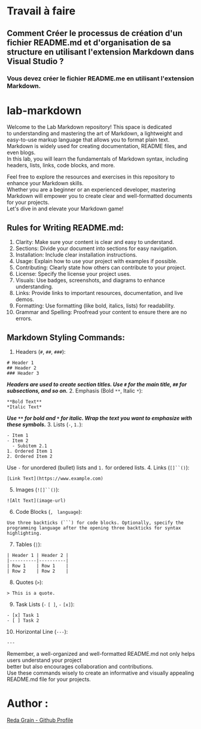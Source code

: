 # Travail à faire

## Comment Créer le processus de création d'un fichier README.md et d'organisation de sa structure en utilisant l'extension Markdown dans Visual Studio ?

### Vous devez créer le fichier README.me en utilisant l'extension Markdown.


# lab-markdown
Welcome to the Lab Markdown repository! This space is dedicated<br> to understanding and mastering the art of Markdown, a lightweight and easy-to-use markup language that allows you to format plain text.<br> Markdown is widely used for creating documentation, README files, and even blogs.<br> In this lab, you will learn the fundamentals of Markdown syntax, including headers, lists, links, code blocks, and more.<br>

Feel free to explore the resources and exercises in this repository to enhance your Markdown skills.<br> Whether you are a beginner or an experienced developer, mastering Markdown will empower you to create clear and well-formatted documents for your projects.<br> Let's dive in and elevate your Markdown game!<br>

## Rules for Writing README.md:
1. Clarity: Make sure your content is clear and easy to understand.
2. Sections: Divide your document into sections for easy navigation.
3. Installation: Include clear installation instructions.
4. Usage: Explain how to use your project with examples if possible.
5. Contributing: Clearly state how others can contribute to your project.
6. License: Specify the license your project uses.
7. Visuals: Use badges, screenshots, and diagrams to enhance understanding.
8. Links: Provide links to important resources, documentation, and live demos.
9. Formatting: Use formatting (like bold, italics, lists) for readability.
10. Grammar and Spelling: Proofread your content to ensure there are no errors.
## Markdown Styling Commands:
1. Headers (`#`, `##`, `###`):
```
# Header 1
## Header 2
### Header 3
```
***Headers are used to create section titles. Use `#` for the main title, `##` for subsections, and so on.***
2. Emphasis (Bold `**`, Italic `*`):

```
**Bold Text**
*Italic Text*
```
***Use `**` for bold and `*` for italic. Wrap the text you want to emphasize with these symbols.***
3. Lists (`-`, `1.`):

```
- Item 1
- Item 2
  - Subitem 2.1
1. Ordered Item 1
2. Ordered Item 2
```
Use `-` for unordered (bullet) lists and `1.` for ordered lists.
4. Links (`[]``()`):
```
[Link Text](https://www.example.com)
```

5. Images (`![]``()`):
```
![Alt Text](image-url)
```
6. Code Blocks (`,` ` language`):
```
Use three backticks (```) for code blocks. Optionally, specify the programming language after the opening three backticks for syntax highlighting.

```

7. Tables (`|`):
```
| Header 1 | Header 2 |
|----------|----------|
| Row 1    | Row 1    |
| Row 2    | Row 2    |
```
8. Quotes  (`>`):
```
> This is a quote.
```
9. Task Lists (`-` `[ ]`, `-` `[x]`):
```
- [x] Task 1
- [ ] Task 2
```

10. Horizontal Line (`---`):
```
---
```
Remember, a well-organized and well-formatted README.md not only helps users understand your project<br> better but also encourages collaboration and contributions.<br> Use these commands wisely to create an informative and visually appealing README.md file for your projects.
# Author :
[Reda Grain - Github Profile](https://github.com/grain03)

